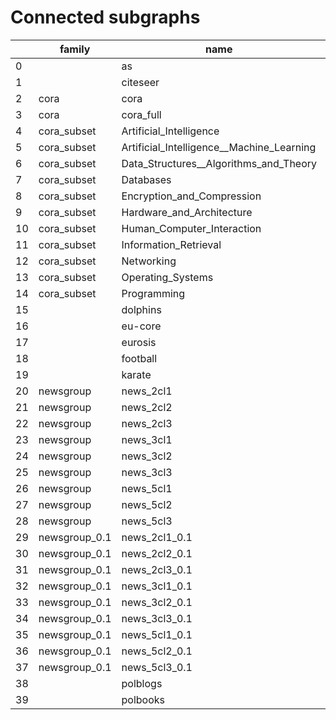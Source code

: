# Connected subgraphs

| | family | name | n_nodes | n_edges | n_classes |
| --- | --- | --- | --- | --- | --- |
0 |  | as | 23748 | 58414 | 176
1 |  | citeseer | 2120 | 3731 | 6
2 | cora | cora | 2485 | 5069 | 7
3 | cora | cora_full | 23166 | 89157 | 70
4 | cora_subset | Artificial_Intelligence | 4633 | 12958 | 11
5 | cora_subset | Artificial_Intelligence__Machine_Learning | 3323 | 10603 | 7
6 | cora_subset | Data_Structures__Algorithms_and_Theory | 1777 | 4323 | 9
7 | cora_subset | Databases | 1006 | 3155 | 7
8 | cora_subset | Encryption_and_Compression | 592 | 1579 | 3
9 | cora_subset | Hardware_and_Architecture | 626 | 1486 | 7
10 | cora_subset | Human_Computer_Interaction | 1053 | 2350 | 5
11 | cora_subset | Information_Retrieval | 418 | 1110 | 4
12 | cora_subset | Networking | 1167 | 3904 | 4
13 | cora_subset | Operating_Systems | 2068 | 8654 | 4
14 | cora_subset | Programming | 3007 | 10479 | 9
15 |  | dolphins | 62 | 159 | 2
16 |  | eu-core | 986 | 16687 | 42
17 |  | eurosis | 1272 | 6454 | 13
18 |  | football | 115 | 613 | 12
19 |  | karate | 34 | 78 | 2
20 | newsgroup | news_2cl1 | 400 | 33854 | 2
21 | newsgroup | news_2cl2 | 398 | 21480 | 2
22 | newsgroup | news_2cl3 | 399 | 36527 | 2
23 | newsgroup | news_3cl1 | 600 | 70591 | 3
24 | newsgroup | news_3cl2 | 598 | 68201 | 3
25 | newsgroup | news_3cl3 | 595 | 64169 | 3
26 | newsgroup | news_5cl1 | 998 | 176962 | 5
27 | newsgroup | news_5cl2 | 999 | 164452 | 5
28 | newsgroup | news_5cl3 | 997 | 155618 | 5
29 | newsgroup_0.1 | news_2cl1_0.1 | 398 | 2634 | 2
30 | newsgroup_0.1 | news_2cl2_0.1 | 398 | 2455 | 2
31 | newsgroup_0.1 | news_2cl3_0.1 | 398 | 3347 | 2
32 | newsgroup_0.1 | news_3cl1_0.1 | 599 | 5129 | 3
33 | newsgroup_0.1 | news_3cl2_0.1 | 598 | 5041 | 3
34 | newsgroup_0.1 | news_3cl3_0.1 | 595 | 4557 | 3
35 | newsgroup_0.1 | news_5cl1_0.1 | 998 | 11525 | 5
36 | newsgroup_0.1 | news_5cl2_0.1 | 999 | 10194 | 5
37 | newsgroup_0.1 | news_5cl3_0.1 | 997 | 9791 | 5
38 |  | polblogs | 1222 | 16717 | 2
39 |  | polbooks | 105 | 441 | 3